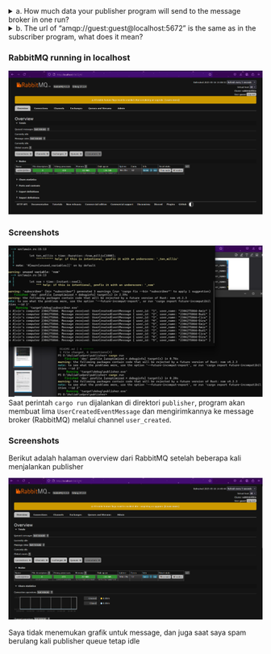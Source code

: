 <details> <summary>a. How much data your publisher program will send to the message broker in one run?</summary>

Program publisher mengirim 5 pesan ke message broker dalam satu kali eksekusi. Setiap pesan berupa `UserCreatedEventMessage` yang berisi informasi user sebagai berikut:
1. `user_id: "1", user_name: "2306275866-Amir"`
2. `user_id: "2", user_name: "2306275866-Budi"`
3. `user_id: "3", user_name: "2306275866-Cica"`
4. `user_id: "4", user_name: "2306275866-Dira"`
5. `user_id: "5", user_name: "2306275866-Emir"`

</details> <details> <summary>b. The url of “amqp://guest:guest@localhost:5672” is the same as in the subscriber program, what does it mean?</summary>

URL "amqp://guest:guest@localhost:5672" adalah URL koneksi AMQP (Advanced Message Queuing Protocol) dengan komponen sebagai berikut:
- Protocol: amqp
- Username: guest
- Password: guest
- Host: localhost
- Port: 5672

Penggunaan URL amqp://guest:guest@localhost:5672 yang sama di publisher dan subscriber menunjukan bahwa publisher dan subscriber terhubung ke instance message broker yang sama. Hal ini diperlukan agar message broker dapat menerima pesan dari publisher dan mengirimkannya ke subscriber. Dengan kata lain, keduanya harus terhubung ke broker yang sama agar dapat berkomunikasi.

</details>


### RabbitMQ running in localhost
![rabbitmqrunning](image/rabbitmqrunning.png)

### Screenshots
![Sending and receiving msgs](image/terminal.png)
Saat perintah `cargo run` dijalankan di direktori `publisher`, program akan membuat lima `UserCreatedEventMessage` dan mengirimkannya ke message broker (RabbitMQ) melalui channel `user_created`.

### Screenshots

Berikut adalah halaman overview dari RabbitMQ setelah beberapa kali menjalankan publisher

![Spikes on chart](image/ss2.png)

Saya tidak menemukan grafik untuk message, dan juga saat saya spam berulang kali publisher queue tetap idle
